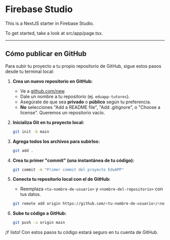 # Firebase Studio

This is a NextJS starter in Firebase Studio.

To get started, take a look at src/app/page.tsx.

---

## Cómo publicar en GitHub

Para subir tu proyecto a tu propio repositorio de GitHub, sigue estos pasos desde tu terminal local:

1.  **Crea un nuevo repositorio en GitHub:**
    *   Ve a [github.com/new](https://github.com/new).
    *   Dale un nombre a tu repositorio (ej. `eduapp-tutores`).
    *   Asegúrate de que sea **privado** o **público** según tu preferencia.
    *   **No** selecciones "Add a README file", "Add .gitignore", o "Choose a license". Queremos un repositorio vacío.

2.  **Inicializa Git en tu proyecto local:**
    ```bash
    git init -b main
    ```

3.  **Agrega todos los archivos para subirlos:**
    ```bash
    git add .
    ```

4.  **Crea tu primer "commit" (una instantánea de tu código):**
    ```bash
    git commit -m "Primer commit del proyecto EduAPP"
    ```

5.  **Conecta tu repositorio local con el de GitHub:**
    *   Reemplaza `<tu-nombre-de-usuario>` y `<nombre-del-repositorio>` con tus datos.
    ```bash
    git remote add origin https://github.com/<tu-nombre-de-usuario>/<nombre-del-repositorio>.git
    ```

6.  **Sube tu código a GitHub:**
    ```bash
    git push -u origin main
    ```

¡Y listo! Con estos pasos tu código estará seguro en tu cuenta de GitHub.
